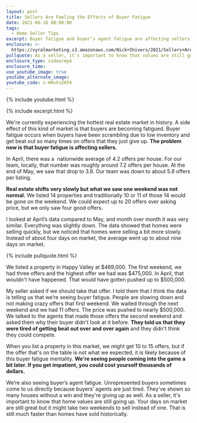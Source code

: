 ```yaml
---
layout: post
title: Sellers Are Feeling the Effects of Buyer Fatigue
date: 2021-06-16 08:00:00
tags:
  - Home Seller Tips
excerpt: Buyer fatigue and buyer’s agent fatigue are affecting sellers.
enclosure: >-
  https://vyralmarketing.s3.amazonaws.com/Nick+Shivers/2021/Sellers+Are+Feeling+the+Effects+of+Buyer+Fatigue.mp4
pullquote: As a seller, it's important to know that values are still going up.
enclosure_type: video/mp4
enclosure_time:
use_youtube_image: true
youtube_alternate_image:
youtube_code: s-HRvFoZKP4
---
```

{% include youtube.html %}

{% include excerpt.html %}

We're currently experiencing the hottest real estate market in history. A side effect of this kind of market is that buyers are becoming fatigued. Buyer fatigue occurs when buyers have been scrambling due to low inventory and get beat out so many times on offers that they just give up. **The problem now is that buyer fatigue is affecting sellers.**

In April, there was a&nbsp; nationwide average of 4.2 offers per house. For our team, locally, that number was roughly around 7.2 offers per house. At the end of May, we saw that drop to 3.8. Our team was down to about 5.8 offers per listing.

**Real estate shifts very slowly but what we saw one weekend was not normal.** We listed 14 properties and traditionally 10 or 11 of those 14 would be gone on the weekend. We could expect up to 20 offers over asking price, but we only saw four good offers.

I looked at April’s data compared to May, and month over month it was very similar. Everything was slightly down. The data showed that homes were selling quickly, but we noticed that homes were selling a bit more slowly. Instead of about four days on market, the average went up to about nine days on market.

{% include pullquote.html %}

We listed a property in Happy Valley at $469,000. The first weekend, we had three offers and the highest offer we had was $475,000. In April, that wouldn't have happened. That would have gotten pushed up to $500,000.&nbsp;

My seller asked if we should take that offer. I told them that I think the data is telling us that we’re seeing buyer fatigue. People are slowing down and not making crazy offers that first weekend. We waited through the next weekend and we had 11 offers. The price was pushed to nearly $500,000. We talked to the agents that made those offers the second weekend and asked them why their buyer didn't look at it before. **They told us that they were tired of getting beat out over and over again** and they didn't think they could compete.

When you list a property in this market, we might get 10 to 15 offers, but if the offer that's on the table is not what we expected, it is likely because of this buyer fatigue mentality. **We're seeing people coming into the game a bit later. If you get impatient, you could cost yourself thousands of dollars.**

We’re also seeing buyer’s agent fatigue. Unrepresented buyers sometimes come to us directly because buyers’ agents are just tired. They've shown so many houses without a win and they're giving up as well. As a seller, it's important to know that home values are still going up. Your days on market are still great but it might take two weekends to sell instead of one. That is still much faster than homes have sold historically.
